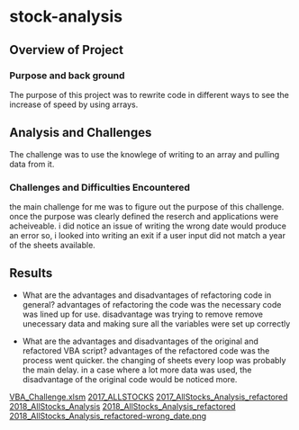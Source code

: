 # stock-analysis

## Overview of Project
 
### Purpose and back ground

The purpose of this project was to rewrite code in different ways to see the increase of speed by using arrays.

## Analysis and Challenges

The challenge was to use the knowlege of writing to an array and pulling data from it.


### Challenges and Difficulties Encountered

the main challenge for me was to figure out the purpose of this challenge.
once the purpose was clearly defined the reserch and applications were acheiveable.
i did notice an issue of writing the wrong date would produce an error so, i looked into writing an exit if a user input did not match a year of the sheets available.
 
## Results

- What are the advantages and disadvantages of refactoring code in general?
advantages of refactoring the code was the necessary code was lined up for use.
disadvantage was trying to remove remove unecessary data and making sure all the variables were set up correctly
 
- What are the advantages and disadvantages of the original and refactored VBA script?
advantages of the refactored code was the process went quicker. the changing of sheets every loop was probably the main delay.
in a case where a lot more data was used, the disadvantage of the original code would be noticed more. 

[VBA_Challenge.xlsm](VBA_Challenge.xlsm "XLSM")
[2017_ALLSTOCKS](Resources/2017_AllStocks_Analysis.png )
[2017_AllStocks_Analysis_refactored](Resources/2017_AllStocks_Analysis_refactored.png )
[2018_AllStocks_Analysis](Resources/2018_AllStocks_Analysis.png )
[2018_AllStocks_Analysis_refactored](Resources/2018_AllStocks_Analysis_refactored.png )
[2018_AllStocks_Analysis_refactored-wrong_date.png](Resources/2018_AllStocks_Analysis_refactored-wrong_date.png )

